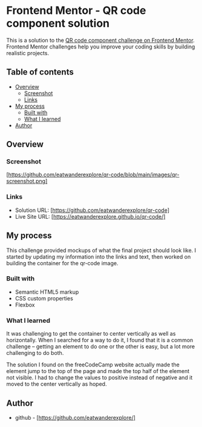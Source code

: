 # Frontend Mentor - QR code component solution

This is a solution to the [QR code component challenge on Frontend Mentor](https://www.frontendmentor.io/challenges/qr-code-component-iux_sIO_H). Frontend Mentor challenges help you improve your coding skills by building realistic projects. 

## Table of contents

- [Overview](#overview)
  - [Screenshot](#screenshot)
  - [Links](#links)
- [My process](#my-process)
  - [Built with](#built-with)
  - [What I learned](#what-i-learned)
- [Author](#author)


## Overview

### Screenshot

[https://github.com/eatwanderexplore/qr-code/blob/main/images/qr-screenshot.png]

### Links

- Solution URL: [https://github.com/eatwanderexplore/qr-code]
- Live Site URL: [https://eatwanderexplore.github.io/qr-code/]

## My process

This challenge provided mockups of what the final project should look like. I started by updating my information into the links and text, then worked on building the container for the qr-code image. 

### Built with

- Semantic HTML5 markup
- CSS custom properties
- Flexbox

### What I learned

It was challenging to get the container to center vertically as well as horizontally. When I searched for a way to do it, I found that it is a common challenge – getting an element to do one or the other is easy, but a lot more challenging to do both.

The solution I found on the freeCodeCamp website actually made the element jump to the top of the page and made the top half of the element not visible. I had to change the values to positive instead of negative and it moved to the center vertically as hoped.

## Author

- github - [https://github.com/eatwanderexplore/]

